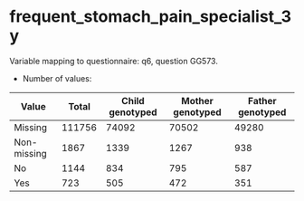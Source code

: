 # frequent_stomach_pain_specialist_3y
Variable mapping to questionnaire: q6, question GG573.
- Number of values:

| Value | Total | Child genotyped | Mother genotyped | Father genotyped |
| ----- | ----- | --------------- | ---------------- | ---------------- |
| Missing | 111756 | 74092 | 70502 | 49280 |
| Non-missing | 1867 | 1339 | 1267 | 938 |
| No | 1144 | 834 | 795 |587 |
| Yes | 723 | 505 | 472 |351 |



